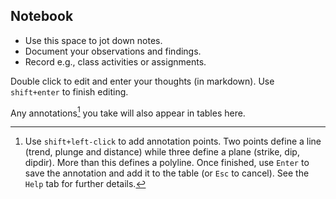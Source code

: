 ## Notebook

- Use this space to jot down notes.
- Document your observations and findings.
- Record e.g., class activities or assignments.

Double click to edit and enter your thoughts (in markdown). Use `shift+enter` to finish editing.

Any annotations[^1] you take will also appear in tables here. 

[^1]: Use `shift+left-click` to add annotation points. Two points define a line (trend, plunge and distance) while three define a plane (strike, dip, dipdir). More than this defines a polyline. Once finished, use `Enter` to save the annotation and add it to the table (or `Esc` to cancel). See the `Help` tab for further details.
